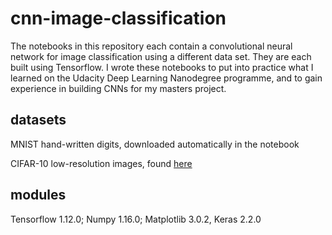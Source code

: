 # cnn-image-classification

The notebooks in this repository each contain a convolutional neural network for image classification using a different data set. They are each built using Tensorflow. I wrote these notebooks to put into practice what I learned on the Udacity Deep Learning Nanodegree programme, and to gain experience in building CNNs for my masters project.

## datasets

MNIST hand-written digits, downloaded automatically in the notebook

CIFAR-10 low-resolution images, found [here](https://www.cs.toronto.edu/~kriz/cifar.html)

## modules

Tensorflow 1.12.0; Numpy 1.16.0; Matplotlib 3.0.2, Keras 2.2.0
